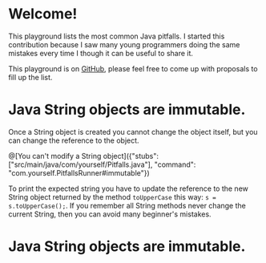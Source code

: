 # Welcome!

This playground lists the most common Java pitfalls. I started this contribution because I saw many young programmers doing the same mistakes every time I though it can be useful to share it.

This playground is on [GitHub](https://github.com), please feel free to come up with proposals to fill up the list.

# Java String objects are immutable.
Once a String object is created you cannot change the object itself, but you can change the reference to the object.

@[You can't modify a String object]({"stubs": ["src/main/java/com/yourself/Pitfalls.java"], "command": "com.yourself.PitfallsRunner#immutable"})

To print the expected string you have to update the reference to the new String object returned by the method `toUpperCase` this way: `s = s.toUpperCase();`.
If you remember all String methods never change the current String, then you can avoid many beginner's mistakes.

# Java String objects are immutable.